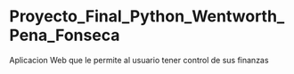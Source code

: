 # Proyecto_Final_Python_Wentworth_Pena_Fonseca
Aplicacion Web que le permite al usuario tener control de sus finanzas
